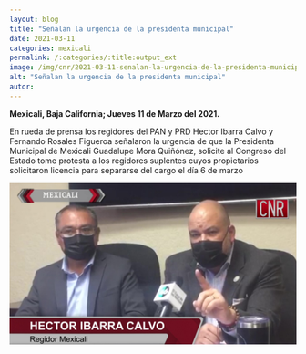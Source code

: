 ```yaml
---
layout: blog
title: "Señalan la urgencia de la presidenta municipal"
date: 2021-03-11
categories: mexicali
permalink: /:categories/:title:output_ext
image: /img/cnr/2021-03-11-senalan-la-urgencia-de-la-presidenta-municipal.jpg
alt: "Señalan la urgencia de la presidenta municipal"
autor:
---
```


**Mexicali, Baja California; Jueves 11 de Marzo del 2021.** 

En rueda de prensa los regidores del PAN y PRD Hector Ibarra Calvo y Fernando Rosales Figueroa señalaron la urgencia de que la Presidenta Municipal de Mexicali Guadalupe Mora Quiñónez, solicite al Congreso del Estado tome protesta a los regidores suplentes cuyos propietarios solicitaron licencia para separarse del cargo el día 6 de marzo

<div id="carouselExampleSlidesOnly" class="carousel slide" data-ride="carousel">
  <div class="carousel-inner">
    <div class="carousel-item active">
       <img class="d-block w-100" src="/img/cnr/2021-03-11-senalan-la-urgencia-de-la-presidenta-municipal.jpg" loading="lazy"  alt="Señalan la urgencia de la presidenta municipal">
    </div>
  </div>
</div>